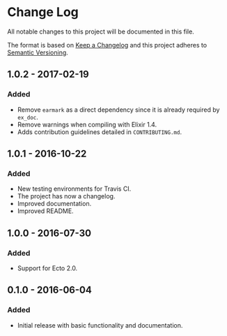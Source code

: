# Change Log
All notable changes to this project will be documented in this file.

The format is based on [Keep a Changelog](http://keepachangelog.com/)
and this project adheres to [Semantic Versioning](http://semver.org/).

## 1.0.2 - 2017-02-19
### Added
- Remove `earmark` as a direct dependency since it is already required by `ex_doc`.
- Remove warnings when compiling with Elixir 1.4.
- Adds contribution guidelines detailed in `CONTRIBUTING.md`.

## 1.0.1 - 2016-10-22
### Added
- New testing environments for Travis CI.
- The project has now a changelog.
- Improved documentation.
- Improved README.

## 1.0.0 - 2016-07-30
### Added
- Support for Ecto 2.0.

## 0.1.0 - 2016-06-04
### Added
- Initial release with basic functionality and documentation.
